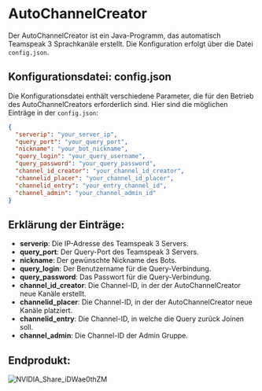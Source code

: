 # AutoChannelCreator

Der AutoChannelCreator ist ein Java-Programm, das automatisch Teamspeak 3 Sprachkanäle erstellt. Die Konfiguration erfolgt über die Datei `config.json`.

## Konfigurationsdatei: config.json

Die Konfigurationsdatei enthält verschiedene Parameter, die für den Betrieb des AutoChannelCreators erforderlich sind. Hier sind die möglichen Einträge in der `config.json`:

```json
{
  "serverip": "your_server_ip",
  "query_port": "your_query_port",
  "nickname": "your_bot_nickname",
  "query_login": "your_query_username",
  "query_password": "your_query_password",
  "channel_id_creator": "your_channel_id_creator",
  "channelid_placer": "your_channel_id_placer",
  "channelid_entry": "your_entry_channel_id",
  "channel_admin": "your_channel_admin_id"
}
```

## Erklärung der Einträge:

- **serverip**: Die IP-Adresse des Teamspeak 3 Servers.
- **query_port**: Der Query-Port des Teamspeak 3 Servers.
- **nickname**: Der gewünschte Nickname des Bots.
- **query_login**: Der Benutzername für die Query-Verbindung.
- **query_password**: Das Passwort für die Query-Verbindung.
- **channel_id_creator**: Die Channel-ID, in der der AutoChannelCreator neue Kanäle erstellt.
- **channelid_placer**: Die Channel-ID, in der der AutoChannelCreator neue Kanäle platziert.
- **channelid_entry**: Die Channel-ID, in welche die Query zurück Joinen soll.
- **channel_admin**: Die Channel-ID der Admin Gruppe.

## Endprodukt:
![NVIDIA_Share_iDWae0thZM](https://github.com/qeinz/AutoChannelCreator/assets/66924611/fec995ae-a023-49b2-b747-39f0b84ec035)


